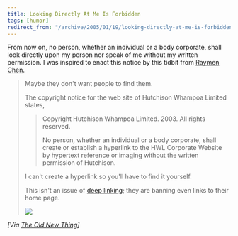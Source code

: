 ```yaml
---
title: Looking Directly At Me Is Forbidden
tags: [humor]
redirect_from: "/archive/2005/01/19/looking-directly-at-me-is-forbidden.aspx/"
---
```


From now on, no person, whether an individual or a body corporate, shall
look directly upon my person nor speak of me without my written
permission. I was inspired to enact this notice by this tidbit from
[Raymen Chen](http://weblogs.asp.net/oldnewthing/).

> Maybe they don't want people to find them.
>
> The copyright notice for the web site of Hutchison Whampoa Limited
> states,
>
> > Copyright Hutchison Whampoa Limited. 2003. All rights reserved.
> >
> > No person, whether an individual or a body corporate, shall create
> > or establish a hyperlink to the HWL Corporate Website by hypertext
> > reference or imaging without the written permission of Hutchison.
>
> I can't create a hyperlink so you'll have to find it yourself.
>
> This isn't an issue of [deep
> linking](http://www.beachbrowser.com/Archives/News-and-Human-Interest/May-2000/Legality-of-Deep-Linking-Remains-Deeply-Complicated.htm);
> they are banning even links to their home page.
>
> ![](http://weblogs.asp.net/oldnewthing/aggbug/357226.aspx)

*[Via [The Old New
Thing](http://weblogs.asp.net/oldnewthing/archive/2005/01/20/357226.aspx)]*

